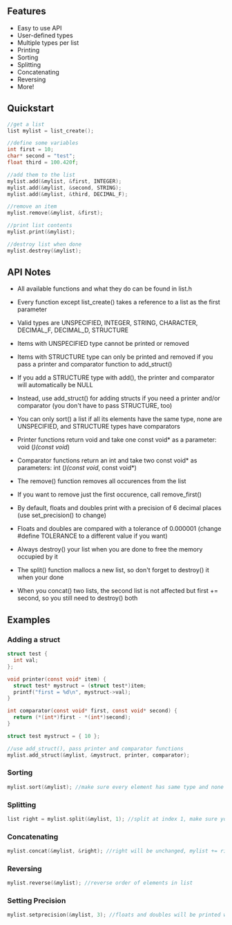 ## Features
* Easy to use API
* User-defined types
* Multiple types per list
* Printing
* Sorting
* Splitting
* Concatenating
* Reversing
* More!

## Quickstart
```c
//get a list
list mylist = list_create();

//define some variables
int first = 10;
char* second = "test";
float third = 100.420f;

//add them to the list
mylist.add(&mylist, &first, INTEGER);
mylist.add(&mylist, &second, STRING);
mylist.add(&mylist, &third, DECIMAL_F);

//remove an item
mylist.remove(&mylist, &first);

//print list contents
mylist.print(&mylist);

//destroy list when done
mylist.destroy(&mylist);
```
## API Notes
* All available functions and what they do can be found in list.h
* Every function except list_create() takes a reference to a list as the first parameter

* Valid types are UNSPECIFIED, INTEGER, STRING, CHARACTER, DECIMAL_F, DECIMAL_D, STRUCTURE
* Items with UNSPECIFIED type cannot be printed or removed
* Items with STRUCTURE type can only be printed and removed if you pass a printer and comparator function to add_struct()
* If you add a STRUCTURE type with add(), the printer and comparator will automatically be NULL
* Instead, use add_struct() for adding structs if you need a printer and/or comparator (you don't have to pass STRUCTURE, too)
* You can only sort() a list if all its elements have the same type, none are UNSPECIFIED, and STRUCTURE types have comparators

* Printer functions return void and take one const void* as a parameter: void (*)(const void*)
* Comparator functions return an int and take two const void* as parameters: int (*)(const void*, const void*)

* The remove() function removes all occurences from the list
* If you want to remove just the first occurence, call remove_first()

* By default, floats and doubles print with a precision of 6 decimal places (use set_precision() to change)
* Floats and doubles are compared with a tolerance of 0.000001 (change #define TOLERANCE to a different value if you want)

* Always destroy() your list when you are done to free the memory occupied by it
* The split() function mallocs a new list, so don't forget to destroy() it when your done
* When you concat() two lists, the second list is not affected but first += second, so you still need to destroy() both

## Examples
### Adding a struct
```c
struct test {
  int val;
};

void printer(const void* item) {
  struct test* mystruct = (struct test*)item;
  printf("first = %d\n", mystruct->val);
}

int comparator(const void* first, const void* second) {
  return (*(int*)first - *(int*)second);
}

struct test mystruct = { 10 };

//use add_struct(), pass printer and comparator functions
mylist.add_struct(&mylist, &mystruct, printer, comparator);
```
### Sorting
```c
mylist.sort(&mylist); //make sure every element has same type and none are UNSPECIFIED
```
### Splitting
```c
list right = mylist.split(&mylist, 1); //split at index 1, make sure you free right when done
```
### Concatenating
```c
mylist.concat(&mylist, &right); //right will be unchanged, mylist += right
```
### Reversing
```c
mylist.reverse(&mylist); //reverse order of elements in list
```
### Setting Precision
```c
mylist.setprecision(&mylist, 3); //floats and doubles will be printed with 3 decimal places
```
